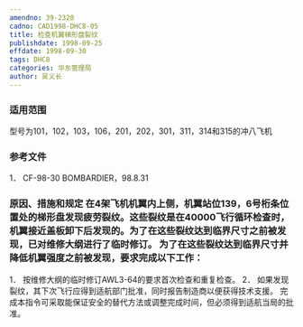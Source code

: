 ```yaml
---
amendno: 39-2320
cadno: CAD1998-DHC8-05
title: 检查机翼梯形盘裂纹
publishdate: 1998-09-25
effdate: 1998-09-30
tags: DHC8
categories: 华东管理局
author: 吴义长
---
```


### 适用范围 
型号为101，102，103，106，201，202，301，311，314和315的冲八飞机

### 参考文件
1． CF-98-30 BOMBARDIER，98.8.31 


### 原因、措施和规定 在4架飞机机翼内上侧，机翼站位139，6号桁条位置处的梯形盘发现疲劳裂纹。这些裂纹是在40000飞行循环检查时，机翼接近盖板卸下后发现的。为了在这些裂纹达到临界尺寸之前被发现，已对维修大纲进行了临时修订。 为了在这些裂纹达到临界尺寸并降低机翼强度之前被发现，要求完成以下工作： 
1． 按维修大纲的临时修订AWL3-64的要求首次检查和重复检查。 
2． 如果发现裂纹，其下次飞行应得到适航部门批准，同时报告制造商以便获得技术支援。 完成本指令可采取能保证安全的替代方法或调整完成时间，但必须得到适航当局的批准。

  
